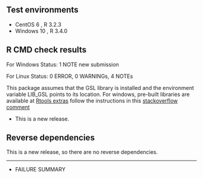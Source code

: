 ## Test environments
* CentOS 6 , R 3.2.3
* Windows 10 , R 3.4.0
## R CMD check results

For Windows
Status:  1 NOTE
new submission

For Linux 
Status: 0 ERROR, 0 WARNINGs, 4 NOTEs

This package assumes that the GSL library is installed and the environment variable LIB_GSL points to its location. For windows, pre-built libraries are available at [Rtools extras](https://www.stats.ox.ac.uk/pub/Rtools/goodies/multilib/)
follow the instructions in this [stackoverflow comment](https://stackoverflow.com/a/23666023/394963)

* This is a new release.

## Reverse dependencies

This is a new release, so there are no reverse dependencies.

---

  
* FAILURE SUMMARY

